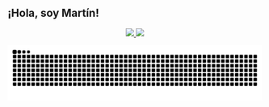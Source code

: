 
  ## ¡Hola, soy Martín!
  
<div align="center">



  <a href="https://github.com/vortigano">
  
  <img height="200" src="https://github-readme-stats-vortigano.vercel.app/api/top-langs/?username=vortigano&custom_title=%20Languages%20&layout=compact&langs_count=8&theme=github_dark"/>
  
  <img height="200" src="https://github-readme-stats-vortigano.vercel.app/api?username=vortigano&custom_title=%20Vorti%27s%20Github%20Stats&show_icons=true&theme=github_dark&include_all_commits=true&count_private=true&hide=issues,contribs,[]&hide_rank=false"/>

</div>
  
<div align="center">

  ![Snake animation](https://github.com/vortigano/vortigano/blob/output/github-contribution-grid-snake-dark.svg)
  
</div>
